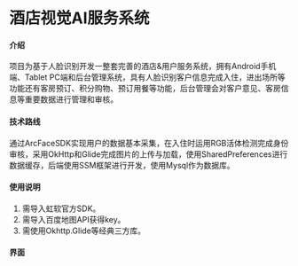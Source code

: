 # 酒店视觉AI服务系统

#### 介绍
项目为基于人脸识别开发一整套完善的酒店&用户服务系统，拥有Android手机端、Tablet PC端和后台管理系统，具有人脸识别客户信息完成入住，进出场所等功能还有客房预订、积分购物、预订用餐等功能，后台管理会对客户意见、客房信息等重要数据进行管理和审核。

#### 技术路线
通过ArcFaceSDK实现用户的数据基本采集，在入住时运用RGB活体检测完成身份审核，采用OkHttp和Glide完成图片的上传与加载，使用SharedPreferences进行数据缓存，后端使用SSM框架进行开发，使用Mysql作为数据库。

#### 使用说明

1.  需导入虹软官方SDK。
2.  需导入百度地图API获得key。
3.  需使用Okhttp.Glide等经典三方库。

#### 界面

